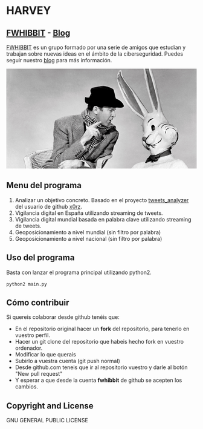 # HARVEY

## [FWHIBBIT](http://fwhibbit.github.io/) - [Blog](https://fwhibbit.es/)

[FWHIBBIT](http://fwhibbit.github.io/) es un grupo formado por una serie de amigos que estudian y trabajan sobre nuevas ideas en el ámbito de la ciberseguridad. Puedes seguir nuestro [blog](https://fwhibbit.es/) para más información.

![logo](/Imagenes/harvey.jpg)

## Menu del programa

1. Analizar un objetivo concreto. Basado en el proyecto [tweets_analyzer](https://github.com/x0rz/tweets_analyzer) del usuario de github [x0rz](https://github.com/x0rz).
2. Vigilancia digital en España utilizando streaming de tweets.
3. Vigilancia digital mundial basada en palabra clave utilizando streaming de tweets.
4. Geoposicionamiento a nivel mundial (sin filtro por palabra)
5. Geoposicionamiento a nivel nacional (sin filtro por palabra)

## Uso del programa

Basta con lanzar el programa principal utilizando python2.

    python2 main.py

## Cómo contribuir

Si quereis colaborar desde github tenéis que:

  - En el repositorio original hacer un **fork** del repositorio, para tenerlo en vuestro perfil.
  - Hacer un git clone del repositorio que habeis hecho fork en vuestro ordenador.
  - Modificar lo que querais
  - Subirlo a vuestra cuenta (git push normal)
  - Desde github.com teneis que ir al repositorio vuestro y darle al botón "New pull request"
  - Y esperar a que desde la cuenta **fwhibbit** de github se acepten los cambios.

## Copyright and License

GNU GENERAL PUBLIC LICENSE
